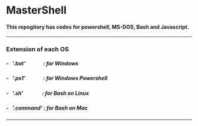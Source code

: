 # MasterShell

#### This repogitory has codes for powershell, MS-DOS, Bash and Javascript.
- - -
### Extension of each OS

##### - &nbsp; '.bat' &nbsp;&emsp;&emsp;&emsp;: for Windows
##### - &nbsp; '.ps1' &nbsp;&emsp;&emsp;&emsp;: for Windows Powershell
##### - &nbsp; '.sh' &nbsp;&nbsp;&emsp;&emsp;&emsp;: for Bash on Linux
##### - &nbsp; '.command' : for Bash on Mac

***
